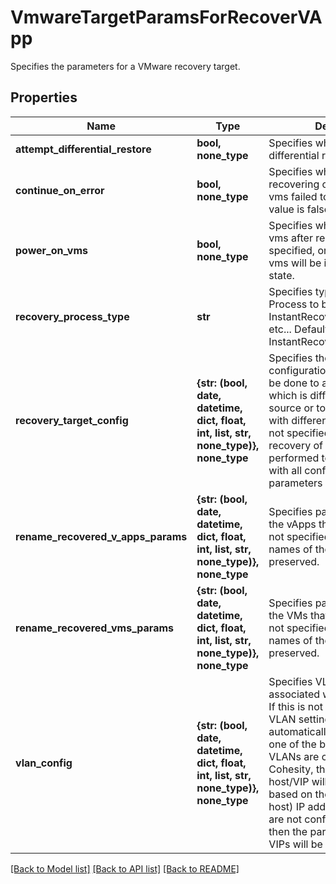 # VmwareTargetParamsForRecoverVApp

Specifies the parameters for a VMware recovery target.

## Properties
Name | Type | Description | Notes
------------ | ------------- | ------------- | -------------
**attempt_differential_restore** | **bool, none_type** | Specifies whether to attempt differential restore. | [optional] 
**continue_on_error** | **bool, none_type** | Specifies whether to continue recovering other vms if one of vms failed to recover. Default value is false. | [optional] 
**power_on_vms** | **bool, none_type** | Specifies whether to power on vms after recovery. If not specified, or false, recovered vms will be in powered off state. | [optional] 
**recovery_process_type** | **str** | Specifies type of Recovery Process to be used. InstantRecovery/CopyRecovery etc... Default value is InstantRecovery. | [optional] 
**recovery_target_config** | **{str: (bool, date, datetime, dict, float, int, list, str, none_type)}, none_type** | Specifies the recovery target configuration if recovery has to be done to a different location which is different from original source or to original Source with different configuration. If not specified, then the recovery of the vms will be performed to original location with all configuration parameters retained. | [optional] 
**rename_recovered_v_apps_params** | **{str: (bool, date, datetime, dict, float, int, list, str, none_type)}, none_type** | Specifies params to rename the vApps that are recovered. If not specified, the original names of the vApps are preserved. | [optional] 
**rename_recovered_vms_params** | **{str: (bool, date, datetime, dict, float, int, list, str, none_type)}, none_type** | Specifies params to rename the VMs that are recovered. If not specified, the original names of the VMs are preserved. | [optional] 
**vlan_config** | **{str: (bool, date, datetime, dict, float, int, list, str, none_type)}, none_type** | Specifies VLAN Params associated with the recovered. If this is not specified, then the VLAN settings will be automatically selected from one of the below options: a. If VLANs are configured on Cohesity, then the VLAN host/VIP will be automatically based on the client&#39;s (e.g. ESXI host) IP address. b. If VLANs are not configured on Cohesity, then the partition hostname or VIPs will be used for Recovery. | [optional] 

[[Back to Model list]](../README.md#documentation-for-models) [[Back to API list]](../README.md#documentation-for-api-endpoints) [[Back to README]](../README.md)


